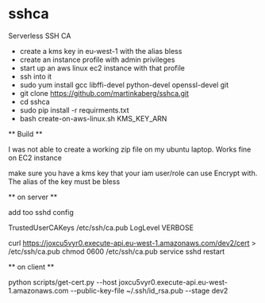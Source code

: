 # sshca
Serverless SSH CA

* create a kms key in eu-west-1 with the alias bless
* create an instance profile with admin privileges
* start up an aws linux ec2 instance with that profile
* ssh into it
* sudo yum install gcc libffi-devel python-devel openssl-devel git
* git clone https://github.com/martinkaberg/sshca.git
* cd sshca
* sudo pip install -r requirments.txt
* bash create-on-aws-linux.sh KMS_KEY_ARN





** Build **

I was not able to create a working zip file on my ubuntu laptop. Works fine on EC2 instance

make sure you have a kms key that your iam user/role can use Encrypt with. The alias of the key must be bless







** on server **

add too sshd config

TrustedUserCAKeys /etc/ssh/ca.pub
LogLevel VERBOSE


curl https://joxcu5vyr0.execute-api.eu-west-1.amazonaws.com/dev2/cert > /etc/ssh/ca.pub
chmod 0600 /etc/ssh/ca.pub
service sshd restart

** on client **

python scripts/get-cert.py --host joxcu5vyr0.execute-api.eu-west-1.amazonaws.com --public-key-file ~/.ssh/id_rsa.pub --stage dev2


